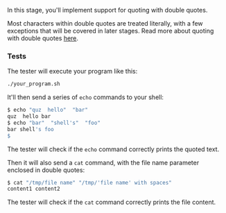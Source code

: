 In this stage, you'll implement support for quoting with double quotes.

Most characters within double quotes are treated literally, with a few exceptions that will be covered in later stages. Read more about quoting with double quotes [here](https://www.gnu.org/software/bash/manual/bash.html#Double-Quotes).

### Tests

The tester will execute your program like this:

```bash
./your_program.sh
```

It'll then send a series of `echo` commands to your shell:

```bash
$ echo "quz  hello"  "bar"
quz  hello bar
$ echo "bar"  "shell's"  "foo"
bar shell's foo
$
```

The tester will check if the `echo` command correctly prints the quoted text.

Then it will also send a `cat` command, with the file name parameter enclosed in double quotes:

```bash
$ cat "/tmp/file name" "/tmp/'file name' with spaces"
content1 content2
```

The tester will check if the `cat` command correctly prints the file content.